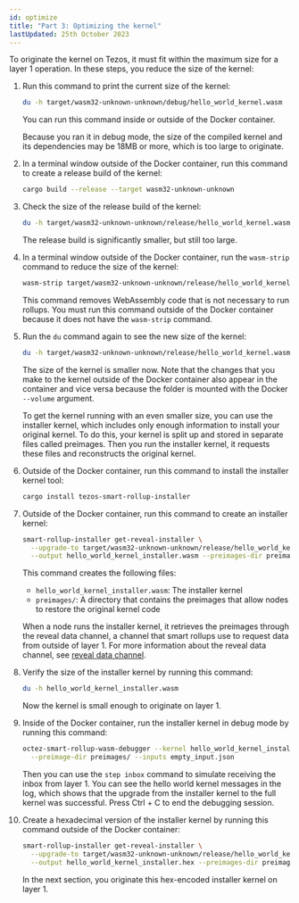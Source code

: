 ```yaml
---
id: optimize
title: "Part 3: Optimizing the kernel"
lastUpdated: 25th October 2023
---
```


To originate the kernel on Tezos, it must fit within the maximum size for a layer 1 operation.
In these steps, you reduce the size of the kernel:

1. Run this command to print the current size of the kernel:

   ```bash
   du -h target/wasm32-unknown-unknown/debug/hello_world_kernel.wasm
   ```

   You can run this command inside or outside of the Docker container.

   Because you ran it in debug mode, the size of the compiled kernel and its dependencies may be 18MB or more, which is too large to originate.

1. In a terminal window outside of the Docker container, run this command to create a release build of the kernel:

   ```bash
   cargo build --release --target wasm32-unknown-unknown
   ```

1. Check the size of the release build of the kernel:

   ```bash
   du -h target/wasm32-unknown-unknown/release/hello_world_kernel.wasm
   ```

   The release build is significantly smaller, but still too large.

1. In a terminal window outside of the Docker container, run the `wasm-strip` command to reduce the size of the kernel:

   ```bash
   wasm-strip target/wasm32-unknown-unknown/release/hello_world_kernel.wasm
   ```

   This command removes WebAssembly code that is not necessary to run rollups.
   You must run this command outside of the Docker container because it does not have the `wasm-strip` command.

1. Run the `du` command again to see the new size of the kernel:

   ```bash
   du -h target/wasm32-unknown-unknown/release/hello_world_kernel.wasm
   ```

   The size of the kernel is smaller now.
   Note that the changes that you make to the kernel outside of the Docker container also appear in the container and vice versa because the folder is mounted with the Docker `--volume` argument.

   To get the kernel running with an even smaller size, you can use the installer kernel, which includes only enough information to install your original kernel.
   To do this, your kernel is split up and stored in separate files called preimages.
   Then you run the installer kernel, it requests these files and reconstructs the original kernel.

1. Outside of the Docker container, run this command to install the installer kernel tool:

   ```bash
   cargo install tezos-smart-rollup-installer
   ```

1. Outside of the Docker container, run this command to create an installer kernel:

   ```bash
   smart-rollup-installer get-reveal-installer \
     --upgrade-to target/wasm32-unknown-unknown/release/hello_world_kernel.wasm \
     --output hello_world_kernel_installer.wasm --preimages-dir preimages/
   ```

   This command creates the following files:

   - `hello_world_kernel_installer.wasm`: The installer kernel
   - `preimages/`: A directory that contains the preimages that allow nodes to restore the original kernel code

   When a node runs the installer kernel, it retrieves the preimages through the reveal data channel, a channel that smart rollups use to request data from outside of layer 1.
   For more information about the reveal data channel, see [reveal data channel](https://tezos.gitlab.io/alpha/smart_rollups.html#reveal-data-channel).

1. Verify the size of the installer kernel by running this command:

   ```bash
   du -h hello_world_kernel_installer.wasm
   ```

   Now the kernel is small enough to originate on layer 1.

1. Inside of the Docker container, run the installer kernel in debug mode by running this command:

   ```bash
   octez-smart-rollup-wasm-debugger --kernel hello_world_kernel_installer.wasm \
     --preimage-dir preimages/ --inputs empty_input.json
   ```

   Then you can use the `step inbox` command to simulate receiving the inbox from layer 1.
   You can see the hello world kernel messages in the log, which shows that the upgrade from the installer kernel to the full kernel was successful.
   Press Ctrl + C to end the debugging session.

1. Create a hexadecimal version of the installer kernel by running this command outside of the Docker container:

   ```bash
   smart-rollup-installer get-reveal-installer \
     --upgrade-to target/wasm32-unknown-unknown/release/hello_world_kernel.wasm \
     --output hello_world_kernel_installer.hex --preimages-dir preimages/
   ```

   In the next section, you originate this hex-encoded installer kernel on layer 1.
